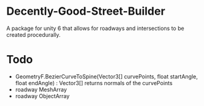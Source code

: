 # Decently-Good-Street-Builder
A package for unity 6 that allows for roadways and intersections to be created procedurally.

# Todo
- GeometryF.BezierCurveToSpine(Vector3[] curvePoints, float startAngle, float endAngle) : Vector3[] returns normals of the curvePoints
- roadway MeshArray
- roadway ObjectArray
